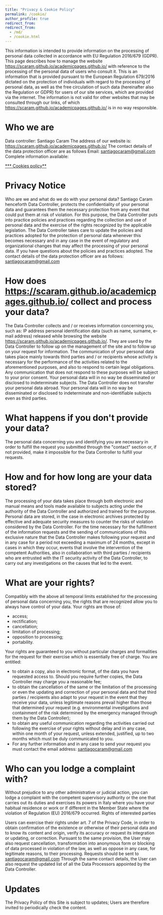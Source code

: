 ```yaml
---
title: "Privacy & Cookie Policy"
permalink: /cookie/
author_profile: true
redirect_from:
redirect_from: 
  - /md/
  - /cookie.html
---
```


This information is intended to provide information on the processing of personal data collected in accordance with EU Regulation 2016/679 (GDPR).
This page describes how to manage the website https://scaram.github.io/academicpages.github.io/ with reference to the processing of the personal data of users who consult it. This is an information that is provided pursuant to the European Regulation 679/2016 dictated on the protection of individuals with regard to the processing of personal data, as well as the free circulation of such data (hereinafter also the Regulation or GDPR) for users of our site services, which are provided via the internet. The information is not valid for other websites that may be consulted through our links, of which https://scaram.github.io/academicpages.github.io/ is in no way responsible.

Who we are
==========

Data controller: Santiago Caram
The address of our website is: https://scaram.github.io/academicpages.github.io/
The contact details of the data protection officer are as follows
Email: santiagocaram@gmail.com
Complete information available:

[*** Cookies policy**](https://scaram.github.io/santiagocaram/cookiepolicy/ "*** Cookies policy**")

Privacy Notice
==============

Who are we and what do we do with your personal data?
Santiago Caram henceforth Data Controller, protects the confidentiality of your personal data and guarantees them the necessary protection from any event that could put them at risk of violation.
For this purpose, the Data Controller puts into practice policies and practices regarding the collection and use of personal data and the exercise of the rights recognized by the applicable legislation. The Data Controller takes care to update the policies and practices adopted for the protection of personal data whenever this becomes necessary and in any case in the event of regulatory and organizational changes that may affect the processing of your personal data.
If you have questions about the policies and practices adopted. The contact details of the data protection officer are as follows: santiagocaram@gmail.com

 

How does https://scaram.github.io/academicpages.github.io/ collect and process your data?
=========================================================================================

The Data Controller collects and / or receives information concerning you, such as: IP address personal identification data (such as name, surname, e-mail address) released while browsing the website https://scaram.github.io/academicpages.github.io/. They are used by the Data Controller to follow up on the management of the site and to follow up on your request for information. The communication of your personal data takes place mainly towards third parties and / or recipients whose activity is necessary for the performance of the activities related to the aforementioned purposes, and also to respond to certain legal obligations. Any communication that does not respond to these purposes will be subject to your prior consent.
Your personal data will in no way be disseminated or disclosed to indeterminate subjects.
The Data Controller does not transfer your personal data abroad. Your personal data will in no way be disseminated or disclosed to indeterminate and non-identifiable subjects even as third parties.

What happens if you don't provide your data?
============================================

The personal data concerning you and identifying you are necessary in order to fulfill the request you submitted through the "contact" section or, if not provided, make it impossible for the Data Controller to fulfill your requests.

How and for how long are your data stored?
==========================================

The processing of your data takes place through both electronic and manual means and tools made available to subjects acting under the authority of the Data Controller and authorized and trained for the purpose.
Personal data are stored, in the case in electronic archives protected by effective and adequate security measures to counter the risks of violation considered by the Data Controller. For the time necessary for the fulfillment of the information requests and the sending of communications of this exclusive nature that the Data Controller makes following your request and in any case for a period not exceeding a maximum of 24 months, except in cases in which they occur, events that involve the intervention of the competent Authorities, also in collaboration with third parties / recipients who are entrusted with the IT security activity of the Data Controller, to carry out any investigations on the causes that led to the event.

What are your rights?
=====================

Compatibly with the above all temporal limits established for the processing of personal data concerning you, the rights that are recognized allow you to always have control of your data. Your rights are those of:

* access;
* rectification;
* cancellation;
* limitation of processing;
* opposition to processing;
* portability.

Your rights are guaranteed to you without particular charges and formalities for the request for their exercise which is essentially free of charge. You are entitled:

* to obtain a copy, also in electronic format, of the data you have requested access to. Should you require further copies, the Data Controller may charge you a reasonable fee;
* to obtain the cancellation of the same or the limitation of the processing or even the updating and correction of your personal data and that third parties / recipients also adapt to your request in the event that they receive your data, unless legitimate reasons prevail higher than those that determined your request (e.g. environmental investigations and containment of the risk determined by the emergency managed through them by the Data Controller);
* to obtain any useful communication regarding the activities carried out following the exercise of your rights without delay and in any case, within one month of your request, unless extended, justified, up to two months which must be duly communicated to you.
* For any further information and in any case to send your request you must contact the email address: santiagocaram@gmail.com

Who can you lodge a complaint with?
===================================

Without prejudice to any other administrative or judicial action, you can lodge a complaint with the competent supervisory authority or the one that carries out its duties and exercises its powers in Italy where you have your habitual residence or work or if different in the Member State where the violation of Regulation (EU) 2016/679 occurred.
Rights of interested parties

Users can exercise their rights under art. 7 of the Privacy Code, in order to obtain confirmation of the existence or otherwise of their personal data and to know its content and origin, verify its accuracy or request its integration or updating, or correction. Pursuant to the same provision, the User may also request cancellation, transformation into anonymous form or blocking of data processed in violation of the law, as well as oppose in any case, for legitimate reasons, to their processing.
Requests should be sent to santiagocaram@gmail.com
Through the same contact details, the User can also request the updated list of all the Data Processors appointed by the Data Controller.

Updates
=======

The Privacy Policy of this Site is subject to updates; Users are therefore invited to periodically check the content.

